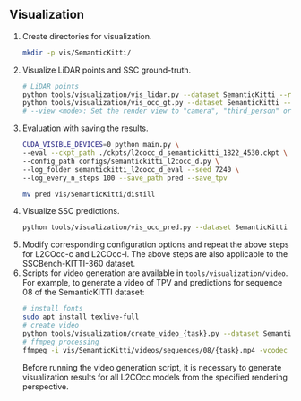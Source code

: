 ## Visualization
1. Create directories for visualization.
    ``` bash
    mkdir -p vis/SemanticKitti/
    ```
2. Visualize LiDAR points and SSC ground-truth.
    ``` bash
    # LiDAR points
    python tools/visualization/vis_lidar.py --dataset SemanticKitti --root_path data/SemanticKitti --sequence 08 --view camera
    python tools/visualization/vis_occ_gt.py --dataset SemanticKitti --root_path data/SemanticKitti --sequence 08 --view camera
    # --view <mode>: Set the render view to "camera", "third_person" or "top_down".
    ```
3. Evaluation with saving the results.
    ``` bash
    CUDA_VISIBLE_DEVICES=0 python main.py \
    --eval --ckpt_path ./ckpts/l2cocc_d_semantickitti_1822_4530.ckpt \
    --config_path configs/semantickitti_l2cocc_d.py \
    --log_folder semantickitti_l2cocc_d_eval --seed 7240 \
    --log_every_n_steps 100 --save_path pred --save_tpv

    mv pred vis/SemanticKitti/distill
    ```
4. Visualize SSC predictions.
    ``` bash
    python tools/visualization/vis_occ_pred.py --dataset SemanticKitti --pred_path vis/SemanticKitti/distill/ --root_path data/SemanticKitti --sequence 08 --view camera
    ```
5. Modify corresponding configuration options and repeat the above steps for L2COcc-c and L2COcc-l. The above steps are also applicable to the SSCBench-KITTI-360 dataset.
6. Scripts for video generation are available in `tools/visualization/video`. For example, to generate a video of TPV and predictions for sequence 08 of the SemanticKITTI dataset:
    ``` bash
    # install fonts
    sudo apt install texlive-full
    # create video
    python tools/visualization/create_video_{task}.py --dataset SemanticKitti --sequence 08 --vis_path vis/SemanticKitti --root_path data/SemanticKitti --num_frames 500 --fps 4
    # ffmpeg processing
    ffmpeg -i vis/SemanticKitti/videos/sequences/08/{task}.mp4 -vcodec libx264 -acodec aac -strict -2 -movflags faststart vis/SemanticKitti/videos/sequences/08/{task}_ffmpeg.mp4
    ```
    Before running the video generation script, it is necessary to generate visualization results for all L2COcc models from the specified rendering perspective.